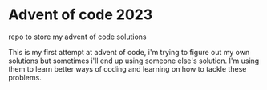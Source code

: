 # Advent of code 2023
repo to store my advent of code solutions

This is my first attempt at advent of code, i'm trying to figure out my own solutions but sometimes i'll end up using someone else's solution. I'm using them to learn better ways of coding and learning on how to tackle these problems.
